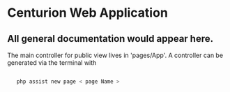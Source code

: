 # Centurion Web Application

## All general documentation would appear here.

The main controller for public view lives in 'pages/App'. A controller can be generated via the terminal with 

```bash

   php assist new page < page Name >
```

